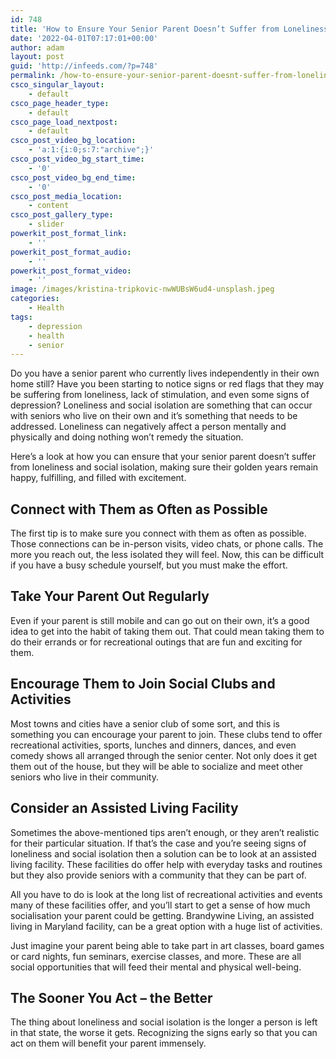 ```yaml
---
id: 748
title: 'How to Ensure Your Senior Parent Doesn’t Suffer from Loneliness'
date: '2022-04-01T07:17:01+00:00'
author: adam
layout: post
guid: 'http://infeeds.com/?p=748'
permalink: /how-to-ensure-your-senior-parent-doesnt-suffer-from-loneliness/
csco_singular_layout:
    - default
csco_page_header_type:
    - default
csco_page_load_nextpost:
    - default
csco_post_video_bg_location:
    - 'a:1:{i:0;s:7:"archive";}'
csco_post_video_bg_start_time:
    - '0'
csco_post_video_bg_end_time:
    - '0'
csco_post_media_location:
    - content
csco_post_gallery_type:
    - slider
powerkit_post_format_link:
    - ''
powerkit_post_format_audio:
    - ''
powerkit_post_format_video:
    - ''
image: /images/kristina-tripkovic-nwWUBsW6ud4-unsplash.jpeg
categories:
    - Health
tags:
    - depression
    - health
    - senior
---
```


Do you have a senior parent who currently lives independently in their own home still? Have you been starting to notice signs or red flags that they may be suffering from loneliness, lack of stimulation, and even some signs of depression? Loneliness and social isolation are something that can occur with seniors who live on their own and it’s something that needs to be addressed. Loneliness can negatively affect a person mentally and physically and doing nothing won’t remedy the situation.

Here’s a look at how you can ensure that your senior parent doesn’t suffer from loneliness and social isolation, making sure their golden years remain happy, fulfilling, and filled with excitement.

## **Connect with Them as Often as Possible**

The first tip is to make sure you connect with them as often as possible. Those connections can be in-person visits, video chats, or phone calls. The more you reach out, the less isolated they will feel. Now, this can be difficult if you have a busy schedule yourself, but you must make the effort.

## **Take Your Parent Out Regularly**

Even if your parent is still mobile and can go out on their own, it’s a good idea to get into the habit of taking them out. That could mean taking them to do their errands or for recreational outings that are fun and exciting for them.

## **Encourage Them to Join Social Clubs and Activities**

Most towns and cities have a senior club of some sort, and this is something you can encourage your parent to join. These clubs tend to offer recreational activities, sports, lunches and dinners, dances, and even comedy shows all arranged through the senior center. Not only does it get them out of the house, but they will be able to socialize and meet other seniors who live in their community.

## **Consider an Assisted Living Facility**

Sometimes the above-mentioned tips aren’t enough, or they aren’t realistic for their particular situation. If that’s the case and you’re seeing signs of loneliness and social isolation then a solution can be to look at an assisted living facility. These facilities do offer help with everyday tasks and routines but they also provide seniors with a community that they can be part of.

All you have to do is look at the long list of recreational activities and events many of these facilities offer, and you’ll start to get a sense of how much socialisation your parent could be getting. Brandywine Living, an assisted living in Maryland facility, can be a great option with a huge list of activities.

Just imagine your parent being able to take part in art classes, board games or card nights, fun seminars, exercise classes, and more. These are all social opportunities that will feed their mental and physical well-being.

## **The Sooner You Act – the Better**

The thing about loneliness and social isolation is the longer a person is left in that state, the worse it gets. Recognizing the signs early so that you can act on them will benefit your parent immensely.